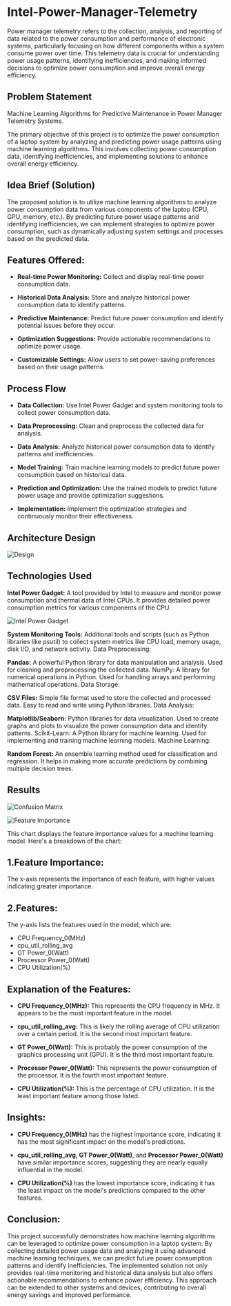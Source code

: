
# Intel-Power-Manager-Telemetry

Power manager telemetry refers to the collection, analysis, and reporting of data related to the power consumption and performance of electronic systems, particularly focusing on how different components within a system consume power over time. This telemetry data is crucial for understanding power usage patterns, identifying inefficiencies, and making informed decisions to optimize power consumption and improve overall energy efficiency.

## Problem Statement
Machine Learning Algorithms for Predictive Maintenance in Power Manager Telemetry Systems.

The primary objective of this project is to optimize the power consumption of a laptop system by analyzing and predicting power usage patterns using machine learning algorithms. This involves collecting power consumption data, identifying inefficiencies, and implementing solutions to enhance overall energy efficiency.

## Idea Brief (Solution)
The proposed solution is to utilize machine learning algorithms to analyze power consumption data from various components of the laptop (CPU, GPU, memory, etc.). By predicting future power usage patterns and identifying inefficiencies, we can implement strategies to optimize power consumption, such as dynamically adjusting system settings and processes based on the predicted data.

## Features Offered:
- **Real-time Power Monitoring:** Collect and display real-time power consumption data.

- **Historical Data Analysis:** Store and analyze historical power consumption data to identify patterns.

- **Predictive Maintenance:** Predict future power consumption and identify potential issues before they occur.

- **Optimization Suggestions:** Provide actionable recommendations to optimize power usage.

- **Customizable Settings:** Allow users to set power-saving preferences based on their usage patterns.

## Process Flow
- **Data Collection:**
Use Intel Power Gadget and system monitoring tools to collect power consumption data.

- **Data Preprocessing:**
Clean and preprocess the collected data for analysis.

- **Data Analysis:**
Analyze historical power consumption data to identify patterns and inefficiencies.

- **Model Training:**
Train machine learning models to predict future power consumption based on historical data.

- **Prediction and Optimization:**
Use the trained models to predict future power usage and provide optimization suggestions.

- **Implementation:**
Implement the optimization strategies and continuously monitor their effectiveness.

## Architecture Design

![Design](img/imgi.png)

## Technologies Used

**Intel Power Gadget:** A tool provided by Intel to measure and monitor power consumption and thermal data of Intel CPUs. It provides detailed power consumption metrics for various components of the CPU.

![Intel Power Gadget](img/img9.png)

**System Monitoring Tools:** Additional tools and scripts (such as Python libraries like psutil) to collect system metrics like CPU load, memory usage, disk I/O, and network activity.
Data Preprocessing:

**Pandas:** A powerful Python library for data manipulation and analysis. Used for cleaning and preprocessing the collected data.
NumPy: A library for numerical operations in Python. Used for handling arrays and performing mathematical operations.
Data Storage:

**CSV Files:** Simple file format used to store the collected and processed data. Easy to read and write using Python libraries.
Data Analysis:

**Matplotlib/Seaborn:** Python libraries for data visualization. Used to create graphs and plots to visualize the power consumption data and identify patterns.
Scikit-Learn: A Python library for machine learning. Used for implementing and training machine learning models.
Machine Learning:

**Random Forest:** An ensemble learning method used for classification and regression. It helps in making more accurate predictions by combining multiple decision trees.

## Results

![Confusion Matrix](img/img6.png)


![Feature Importance](img/img7.png)

This chart displays the feature importance values for a machine learning model. Here's a breakdown of the chart:

## 1.Feature Importance:
The x-axis represents the importance of each feature, with higher values indicating greater importance.

## 2.Features:
The y-axis lists the features used in the model, which are:
- CPU Frequency_0(MHz)
- cpu_util_rolling_avg
- GT Power_0(Watt)
- Processor Power_0(Watt)
- CPU Utilization(%)

## Explanation of the Features:
- **CPU Frequency_0(MHz):** This represents the CPU frequency in MHz. It appears to be the most important feature in the model.

- **cpu_util_rolling_avg:** This is likely the rolling average of CPU utilization over a certain period. It is the second most important feature.

- **GT Power_0(Watt):** This is probably the power consumption of the graphics processing unit (GPU). It is the third most important feature.

- **Processor Power_0(Watt):** This represents the power consumption of the processor. It is the fourth most important feature.

- **CPU Utilization(%):** This is the percentage of CPU utilization. It is the least important feature among those listed.

## Insights:
- **CPU Frequency_0(MHz)** has the highest importance score, indicating it has the most significant impact on the model's predictions.

- **cpu_util_rolling_avg, GT Power_0(Watt)**, and **Processor Power_0(Watt)** have similar importance scores, suggesting they are nearly equally influential in the model.

- **CPU Utilization(%)** has the lowest importance score, indicating it has the least impact on the model's predictions compared to the other features.

## Conclusion:
This project successfully demonstrates how machine learning algorithms can be leveraged to optimize power consumption in a laptop system. By collecting detailed power usage data and analyzing it using advanced machine learning techniques, we can predict future power consumption patterns and identify inefficiencies. The implemented solution not only provides real-time monitoring and historical data analysis but also offers actionable recommendations to enhance power efficiency. This approach can be extended to other systems and devices, contributing to overall energy savings and improved performance.

